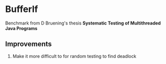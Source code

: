 # BufferIf
Benchmark from D Bruening's thesis **Systematic Testing of Multithreaded Java Programs**

## Improvements
1. Make it more difficult to for random testing to find deadlock
